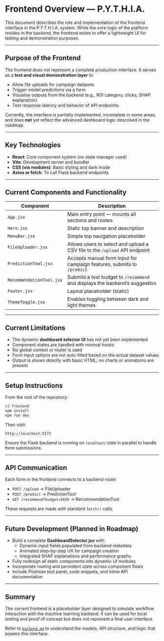 # Frontend Overview — P.Y.T.H.I.A.

This document describes the role and implementation of the frontend interface in the P.Y.T.H.I.A. system. While the core logic of the platform resides in the backend, the frontend exists to offer a lightweight UI for testing and demonstration purposes.

---

## Purpose of the Frontend

The frontend does not represent a complete production interface. It serves as a **test and visual demonstration layer** to:
- Allow file uploads for campaign datasets
- Trigger model predictions via a form
- Visualise outputs from the backend (e.g., ROI category, clicks, SHAP explanation)
- Test response latency and behavior of API endpoints

Currently, the interface is partially implemented, incomplete in some areas, and does **not** yet reflect the advanced dashboard logic described in the roadmap.

---

## Key Technologies

- **React**: Core component system (no state manager used)
- **Vite**: Development server and bundler
- **CSS (via modules)**: Basic styling and dark mode
- **Axios or fetch**: To call Flask backend endpoints

---

## Current Components and Functionality

| Component               | Description                                                                 |
|------------------------|-----------------------------------------------------------------------------|
| `App.jsx`              | Main entry point — mounts all sections and routes                           |
| `Hero.jsx`             | Static top banner and description                                           |
| `MenuBar.jsx`          | Simple top navigation placeholder                                           |
| `FileUploader.jsx`     | Allows users to select and upload a CSV file to the `/upload` API endpoint  |
| `PredictionTool.jsx`   | Accepts manual form input for campaign features, submits to `/predict`      |
| `RecommendationTool.jsx` | Submits a test budget to `/recommend` and displays the backend’s suggestion |
| `Footer.jsx`           | Layout placeholder (static)                                                 |
| `ThemeToggle.jsx`      | Enables toggling between dark and light themes                              |

---

## Current Limitations

- The dynamic **dashboard selector UI** has not yet been implemented
- Component states are handled with minimal hooks
- No global context or router is used
- Form input options are not auto-filled based on the actual dataset values
- Output is shown directly with basic HTML; no charts or animations are present

---

## Setup Instructions

From the root of the repository:

```bash
cd frontend
npm install
npm run dev
```

Then visit:
```
http://localhost:5173
```

Ensure the Flask backend is running on `localhost:5000` in parallel to handle form submissions.

---

## API Communication

Each form in the frontend connects to a backend route:
- `POST /upload` → FileUploader
- `POST /predict` → PredictionTool
- `GET /recommend?budget=XXXX` → RecommendationTool

These requests are made with standard `fetch()` calls.

---

## Future Development (Planned in Roadmap)

- Build a complete **DashboardSelector.jsx** with:
  - Dynamic input fields populated from backend metadata
  - Animated step-by-step UX for campaign creation
  - Integrated SHAP explanations and performance graphs
- Fully redesign all static components into dynamic UI modules
- Incorporate routing and persistent state across component flows
- Include Postman test panel, code snippets, and inline API documentation

---

## Summary
The current frontend is a placeholder layer designed to simulate workflow interaction with the machine learning backend. It can be used for local testing and proof of concept but does not represent a final user interface.

Refer to [`backend.md`](./backend.md) to understand the models, API structure, and logic that powers this interface.
